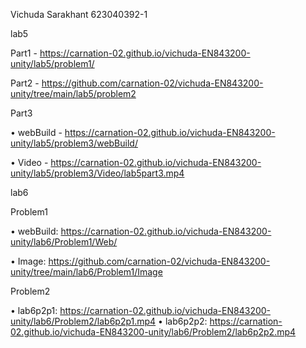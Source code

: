 Vichuda Sarakhant 623040392-1

lab5

Part1 - https://carnation-02.github.io/vichuda-EN843200-unity/lab5/problem1/

Part2 - https://github.com/carnation-02/vichuda-EN843200-unity/tree/main/lab5/problem2

Part3

• webBuild - https://carnation-02.github.io/vichuda-EN843200-unity/lab5/problem3/webBuild/

• Video - https://carnation-02.github.io/vichuda-EN843200-unity/lab5/problem3/Video/lab5part3.mp4

lab6

Problem1

• webBuild: https://carnation-02.github.io/vichuda-EN843200-unity/lab6/Problem1/Web/

• Image: https://github.com/carnation-02/vichuda-EN843200-unity/tree/main/lab6/Problem1/Image

Problem2

• lab6p2p1: https://carnation-02.github.io/vichuda-EN843200-unity/lab6/Problem2/lab6p2p1.mp4
• lab6p2p2: https://carnation-02.github.io/vichuda-EN843200-unity/lab6/Problem2/lab6p2p2.mp4

